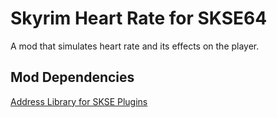 # Skyrim Heart Rate for SKSE64

A mod that simulates heart rate and its effects on the player.

## Mod Dependencies
[Address Library for SKSE Plugins](https://www.nexusmods.com/skyrimspecialedition/mods/32444)


